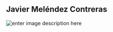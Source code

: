 ﻿## Javier Meléndez Contreras

![enter image description here](https://i.ibb.co/b1V79bT/Diagrama-de-clases-Instituto-1.png)
